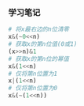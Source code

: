 ### 学习笔记
```python
# 将x最右边的n位清零
x&(~0<<n)
# 获取x的第n位值(0或1)
(x>>n)&1
# 获取x的第n位的幂值
x&(1<<n)
# 仅将第n位置为1
x|(1<<n)
# 仅将第n位置为0
x&(~(1<<n))
```
